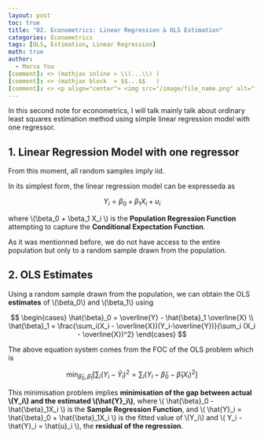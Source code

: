 ```yaml
---
layout: post
toc: true
title: "02. Econometrics: Linear Regression & OLS Estimation"
categories: Econometrics
tags: [OLS, Estimation, Linear Regression]
math: true
author:
  - Marco You
[comment]: <> (mathjax inline > \\(...\\) )
[comment]: <> (mathjax block  > $$...$$   )
[comment]: <> <p align="center"> <img src="/image/file_name.png" alt="file_name" width="460" height="260"> </p>
---
```


In this second note for econometrics, I will talk mainly talk about ordinary least squares estimation method using simple linear regression model with one regressor.

## 1. Linear Regression Model with one regressor

From this moment, all random samples imply iid.

In its simplest form, the linear regression model can be expresseda as

$$
Y_i = \beta_0 + \beta_1 X_i + u_i
$$

where \\(\beta_0 + \beta_1 X_i \\) is the **Population Regression Function** attempting to capture the **Conditional Expectation Function**.

As it was mentionned before, we do not have access to the entire population but only to a random sample drawn from the population.

## 2. OLS Estimates

Using a random sample drawn from the population, we can obtain the OLS **estimates** of \\(\beta_0\\) and \\(\beta_1\\) using

$$
\begin{cases}
\hat{\beta}_0 = \overline{Y} - \hat{\beta}_1 \overline{X} \\
\hat{\beta}_1 = \frac{\sum_i(X_i - \overline{X})(Y_i-\overline{Y})}{\sum_i (X_i - \overline{X})^2}
\end{cases}
$$

The above equation system comes from the FOC of the OLS problem which is

$$
\min_{\hat{\beta}_0,\hat{\beta}_1} \left[ \sum_i(Y_i - \hat{Y}_i)^2 = \sum_i(Y_i - \hat{\beta}_0 -\hat{\beta}_1X_i)^2 \right]
$$

This minimisation problem implies **minimisation of the gap between actual \\(Y_i\\) and the estimated \\(\hat{Y}_i\\)**, where \\( \hat{\beta}_0 -\hat{\beta}_1X_i \\) is the **Sample Regression Function**, and \\( \hat{Y}_i = \hat{\beta}_0 + \hat{\beta}_1X_i \\) is the fitted value of \\(Y_i\\) and \\( Y_i - \hat{Y}_i = \hat{u}_i \\), the **residual of the regression**.